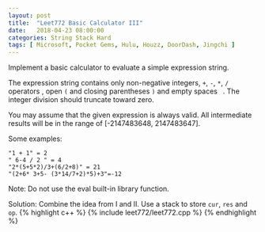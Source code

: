 ```yaml
---
layout: post
title:  "Leet772 Basic Calculator III"
date:   2018-04-23 08:00:00
categories: String Stack Hard
tags: [ Microsoft, Pocket Gems, Hulu, Houzz, DoorDash, Jingchi ]
---
```


Implement a basic calculator to evaluate a simple expression string.

The expression string contains only non-negative integers, `+`, `-`, `*`, `/` operators , open `(` and closing parentheses `)` and empty spaces <code> </code>. The integer division should truncate toward zero.

You may assume that the given expression is always valid. All intermediate results will be in the range of [-2147483648, 2147483647].

Some examples:
```
"1 + 1" = 2
" 6-4 / 2 " = 4
"2*(5+5*2)/3+(6/2+8)" = 21
"(2+6* 3+5- (3*14/7+2)*5)+3"=-12
```
Note: Do not use the eval built-in library function.

Solution: Combine the idea from I and II. Use a stack to store `cur`, `res` and `op`.
{% highlight c++ %}
{% include leet772/leet772.cpp %}
{% endhighlight %}

